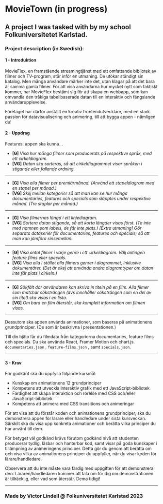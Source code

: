 # MovieTown (in progress)
## A project I was tasked with by my school Folkuniversitetet Karlstad.

### Project description (in Swedish):
#### 1 - Introduktion
MovieFlex, en framstående streamingtjänst med ett omfattande bibliotek av filmer och TV-program, står inför en utmaning. De utökar ständigt sin katalog. Men många användare märker inte det, utan klagar på att det bara är samma gamla filmer. För att visa användarna hur mycket nytt som faktiskt kommer, har MovieFlex bestämt sig för att skapa en webbapp, som kan omvandla den tråkiga tabellbaserade datan till en interaktiv och fängslande användarupplevelse.

Företaget har därför anställt en kreativ frontendutvecklare, med en stark passion för datavisualisering och animering, till att bygga appen - nämligen du!

#### 2 - Uppdrag

Features: appen ska kunna… 
* **[G]** *Visa hur många filmer som producerats på respektive språk, med ett cirkeldiagram.*
* **[VG]** *Datan ska sorteras, så att cirkeldiagrammet visar språken i stigande eller fallande ordning.*

---

* **[G]** *Visa alla filmer per premiärmånad. (Använd ett stapeldiagram med en stapel per månad.)*
* **[VG]** *Skilj mellan kategorier så att man kan se hur många documentaries, features och specials som släpptes under respektive månad. (Tre staplar per månad.)*

---

* **[G]** *Visa filmernas längd i ett linjediagram.*
* **[VG]** *Sortera datan stigande, så att korta längder visas först. (Ta inte med namnen som labels, de får inte plats.)
[Extra utmaning] Gör separata dataserier för documentaries, features och specials; så att man kan jämföra sinsemellan.*

---

* **[G]** *Visa antal filmer i varje genre i ett cirkeldiagram. Välj antingen feature films eller specials.*
* **[VG]** *Visa alla i stället alla filmers genrer i diagrammet, inklusive dokumentärer. (Det är okej att använda andra diagramtyper om datan inte får plats i cirkeln.)*

---

* **[G]** *Sökfält där användaren kan skriva in titeln på en film. Alla filmer som matchar söksträngen (dvs innehåller söksträngen som en del av sin titel) ska visas i en lista.*
* **[VG]** *Om bara en film återstår, ska komplett information om filmen visas.*

---

Dessutom ska appen använda animationer, som baseras på animationens grundprinciper. (De som är beskrivna i presentationen.)


Till din hjälp får du filmdata från kategorierna documentaries, feature films och specials. Du ska använda React, Framer Motion och chart.js.
`documentaries.json` , `feature-films.json` , samt `specials.json`.

---

#### 3 - Krav
För godkänt ska du uppfylla följande kursmål:
* Kunskap om animationens 12 grundprinciper
* Kompetens att utveckla interaktiv grafik med ett JavaScript-bibliotek
* Färdighet att skapa interaktion och rörelse med CSS och/eller JavaScript-bibliotek
* Kompetens att animera med CSS transitions och animeringar

För att visa att du förstår koden och animationens grundprinciper, ska du demonstrera appen för lärare eller handledare under sista kursveckan. Särskilt ska du visa upp konkreta animationer och berätta vilka principer du har använt till dem.

För betyget väl godkänd krävs förutom godkänd nivå att studenten producerar tydlig, läsbar och hanterbar kod, samt visar på goda kunskaper i tillämpning av animeringens principer. Detta gör du genom att berätta om och visa vilka av animationens principer du uppfyller, när du visar koden för lärare/handledare.

Observera att du inte måste vara färdig med uppgiften för att demonstrera den. Läraren/handledaren kommer att tala om för dig om demonstrationen är tillräcklig, eller vad som återstår. Dema tidigt!

---
### Made by Victor Lindell @ Folkuniversitetet Karlstad 2023